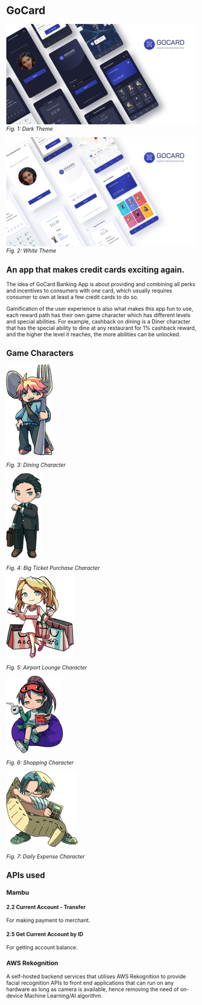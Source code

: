 # GoCard


![Alt text](/marketing/app_dark.png?raw=true "Dark theme screenshots")
*Fig. 1: Dark Theme*

![Alt text](/marketing/app_white.png?raw=true "White theme screenshots")
*Fig. 2: White Theme*

## An app that makes credit cards exciting again.

The idea of GoCard Banking App is about providing and combining all perks and incentives to consumers with one card, which usually requires consumer to own at least a few credit cards to do so.

Gamification of the user experience is also what makes this app fun to use, each reward path has their own game character which has different levels and special abilities. For example, cashback on dining is a Diner character that has the special ability to dine at any restaurant for 1% cashback reward, and the higher the level it reaches, the more abilities can be unlocked.

## Game Characters
 
 ![Alt text](/marketing/diner.png?raw=true "Diner")

 *Fig. 3: Dining Character*

 ![Alt text](/marketing/big_ticket.png?raw=true "Big Ticket Purchase")

 *Fig. 4: Big Ticket Purchase Character*

 ![Alt text](/marketing/shopper.png?raw=true "Shopper")
 
 *Fig. 5: Airport Lounge Character*

 ![Alt text](/marketing/lounge.png?raw=true "Aiport Lounge")

 *Fig. 6: Shopping Character*

 ![Alt text](/marketing/daily.png?raw=true "Daily Expense")

 *Fig. 7: Daily Expense Character*

## APIs used

### Mambu

#### 2.2 Current Account - Transfer
For making payment to merchant.

#### 2.5 Get Current Account by ID
For getting account balance.

### AWS Rekognition

A self-hosted backend services that utilises AWS Rekognition to provide facial recognition APIs to front end applications that can run on any hardware as long as camera is available, hence removing the need of on-device Machine Learning/AI algorithm.